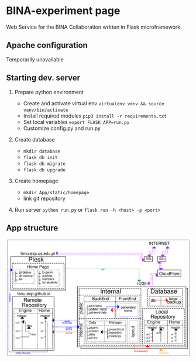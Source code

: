 # BINA-experiment page

Web Service for the BINA Collaboration written in Flask microframework.

## Apache configuration

Temporarily unavailable

## Starting dev. server

1. Prepare python  environment
	- Create and activate virtual env
	`virtualenv venv && source vanv/bin/activate`
	- Install required modules
	`pip3 install -r requirements.txt`
	- Set local variables
	`export FLASK_APP=run.py`
	- Customize config.py and run.py

2. Create database
	- `mkdir database`
	- `flask db init`
	- `flask db migrate`
	- `flask db upgrade`

3. Create homepage
	- `mkdir App/static/homepage`
	- link git repository

4. Run server
	`python run.py` or `flask run -h <host> -p <port>`


## App structure

![structure](App/static/img/PageStructure.png)

